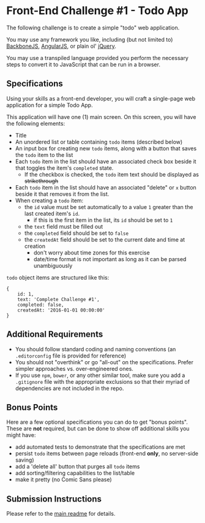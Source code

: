 # Front-End Challenge #1 - Todo App

The following challenge is to create a simple "todo" web application.

You may use any framework you like, including (but not limited to) [BackboneJS](http://backbonejs.org/), [AngularJS](https://angularjs.org/), or plain ol' [jQuery](https://jquery.com/).

You may use a transpiled language provided you perform the necessary steps to convert it to JavaScript that can be run in a browser.

## Specifications

Using your skills as a front-end developer, you will craft a single-page web application for a simple Todo App.

This application will have one (1) main screen. On this screen, you will have the following elements:
- Title
- An unordered list or table containing `todo` items (described below)
- An input box for creating new `todo` items, along with a button that saves the `todo` item to the list
- Each `todo` item in the list should have an associated check box beside it that toggles the item's `completed` state.
    - If the checkbox is checked, the `todo` item text should be displayed as ~~strikethrough~~
- Each `todo` item in the list should have an associated "delete" or `x` button beside it that removes it from the list.
- When creating a `todo` item:
    - the `id` value must be set automatically to a value `1` greater than the last created item's `id`.
        - if this is the first item in the list, its `id` should be set to `1`
    - the `text` field must be filled out
    - the `completed` field should be set to `false`
    - the `createdAt` field should be set to the current date and time at creation
        - don't worry about time zones for this exercise
        - date/time format is not important as long as it can be parsed unambiguously

`todo` object items are structured like this:
```
{
    id: 1,
    text: 'Complete Challenge #1',
    completed: false,
    createdAt: '2016-01-01 00:00:00'
}
```

## Additional Requirements

- You should follow standard coding and naming conventions (an `.editorconfig` file is provided for reference)
- You should not "overthink" or go "all-out" on the specifications. Prefer simpler approaches vs. over-engineered ones.
- If you use `npm`, `bower`, or any other similar tool, make sure you add a `.gitignore` file with the appropriate exclusions so that their myriad of dependencies are not included in the repo.

## Bonus Points

Here are a few optional specifications you can do to get "bonus points". These are **not** required, but can be done to show off additional skills you might have:

- add automated tests to demonstrate that the specifications are met
- persist `todo` items between page reloads (front-end **only**, no server-side saving)
- add a 'delete all' button that purges all `todo` items
- add sorting/filtering capabilities to the list/table
- make it pretty (no Comic Sans please)

## Submission Instructions

Please refer to the [main readme](../../README.md#submission-instructions) for details.

